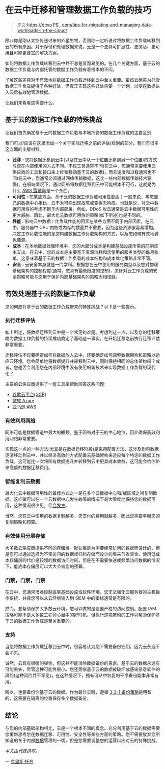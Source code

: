 # 在云中迁移和管理数据工作负载的技巧

> 原文:[https://devo PS . com/tips-for-migrating-and-managing-data-workloads-in-the-cloud/](https://devops.com/tips-for-migrating-and-managing-data-workloads-in-the-cloud/)

除非你是刚从太空传送过来的外星生物，否则你一定听说过将数据工作负载转移到云的所有原因。对于存储和处理数据来说，云是一个更具可扩展性、更灵活、更可用且可能更便宜的解决方案。

如何将数据工作负载转移到云中并不总是显而易见的。在几个关键方面，基于云的数据工作负载与内部托管的数据工作负载有着根本的不同。

了解这些差异对于有效地将数据工作负载迁移到云中至关重要。虽然云确实为托管数据工作负载提供了各种好处，但真正实现这些好处需要一个计划，以便在数据进入云后有效地管理数据。

让我们来看看这需要什么。

## 基于云的数据工作负载的特殊挑战

让我们首先确定基于云的数据工作负载与本地托管的数据工作负载的主要区别:

我们可以/应该在这里添加一个关于实际迁移之前的评估/规划的部分。我们有很多这方面的出版材料。

*   **迁移** **:** 您将数据迁移到云中(以及在云中从一个位置迁移到另一个位置)的方式与您在内部使用的方式不同。不仅工具通常不同(在云中，您通常需要使用云供应商的工具和接口来上传和移动基于云的数据)，而且速度和过程通常也不同(在云中，您通常必须通过网络传输数据，这比一些内部数据传输技术要慢)。在极端情况下，通过网络将数据迁移到云中可能根本不可行，这就是为什么 [AWS 雪地车](https://aws.amazon.com/snowmobile/)是一个东西。
*   **可用性** **:** 在某些方面，基于云的数据工作负载可用性更高；一般来说，与您自己的数据中心相比，云不太可能出现故障或变得无响应。也就是说，对云中数据可用性的考虑不同于内部部署。例如，DDoS 攻击通常是云中数据可用性的更大威胁。因此，最大化云数据可用性的策略(如下所述)也是不同的。
*   **性能** **:** 影响云中数据工作负载性能的因素在某些方面不同于内部因素。在云中，服务器中 CPU 内核或内存的数量并不重要，因为这些资源很容易增加。决定工作负载性能的是您构建数据工作负载架构的方式，以及您如何有效地避免瓶颈。
*   **成本** **:** 在本地数据处理环境中，您的大部分成本是构建基础设施所需的前期资本支出。在云中，您的成本是主要基于资源消耗和您使用的服务类型的每月账单。这意味着基于云的数据工作负载的成本结构和成本优化策略非常不同。
*   **安全** **:** 云安全本身就是一门学科。根据您在云中使用的服务类型以及您对物理基础架构的控制程度(通常，您具有最低限度的控制)，您针对云工作负载的安全策略可能与您用于保护内部基础架构的策略大相径庭。

## 有效处理基于云的数据工作负载

您如何应对基于云的数据工作负载带来的特殊挑战？以下是一些提示。

### 执行迁移评估

如上所述，将数据迁移到云中是一个常见的难题。考虑到这一点，以及您的迁移策略为数据工作负载的持续成功奠定了基础这一事实，在开始迁移之前执行迁移评估非常重要。

迁移评估不仅要确定如何将数据放入云中，还要确定如何调整数据架构和策略以适应云环境。您会简单地将数据提升并转移到云中，同时保持相同的总体架构吗？或者，您是否会利用您在内部环境中没有使用的新技术来实现数据工作负载的现代化？

主要的云供应商提供了一套工具来帮助回答这些问题:

*   [谷歌云平台(GCP)](https://cloud.google.com/solutions/migration-center/)
*   [微软 Azure](https://azure.microsoft.com/en-us/migration/resources/)
*   [亚马逊 AWS](https://aws.amazon.com/migration-hub/)

### 有效利用网络

网络可能是数据管道中最大的瓶颈。鉴于网络对于云的中心地位，因此确保高效利用网络非常重要。

实现这一点的一种方法(尤其是在数据迁移阶段)是采用配置方法，这涉及到将数据逐渐移动到云中，并以经济高效的方式配置云基础架构来适应每个特定的数据工作负载。这可能比一次将所有数据提升并转移到云中更具成本效益，这可能会给你带来高额的数据迁移费用。

### 智能复制云数据

最大化云中数据可用性的最佳方式之一是在多个云数据中心和/或区域之间复制数据。这样做可以在一个云数据中心发生故障的情况下最大限度地保持您的数据可用，这种情况很少见，但[会发生](https://www.computerweekly.com/news/252436193/AWS-outage-Datacentre-power-cut-knocks-out-hundreds-of-internet-services)。

当然，您在云中使用的数据复制越多，您支付的费用就越多，因此您需要平衡您的复制策略和预算。

### 有效使用分层存储

大多数云供应商提供不同的存储层。默认层是为需要经常访问的数据而设计的，但是您可以通过选择为不常访问的数据或归档存储而设计的层来节省资金。使用低成本存储层的代价是较慢的数据访问时间，但是在不需要快速或频繁访问数据的情况下，低成本存储层可以大大节省您的预算。

### 门禁，门禁，门禁

在云中，您通常很难控制底层基础设施或软件环境。您无法强化云服务器的主机操作系统，并且您可以从云环境输入到 SIEM 中的指标通常是有限的。

然而，要帮助保护大多数云环境，您可以做的是设置严格的访问控制。配置 IAM 策略可能不是大多数工程师心目中的好时机，但执行这项繁琐的工作以帮助保护基于云的数据工作负载是至关重要的。

### 支持

当您将数据工作负载迁移到云中时，很容易认为您不需要备份它们，因为云永远不会消失。

诚然，云具有很强的弹性，但这并不能消除数据备份的需求。基于云的数据永远有可能丢失，尽管这种可能性很小。您还面临基于云的数据被破坏或感染恶意软件的风险(这种风险并不罕见)，在这种情况下，拥有可从中恢复的干净备份副本非常有用。

所以，也要备份你基于云的数据。作为最佳实践，遵循 [3-2-1 备份策略](https://www.backblaze.com/blog/the-3-2-1-backup-strategy/)是明智的，这需要在隔离的位置保存多个数据备份。

## 结论

与您的内部基础架构相比，云是一个根本不同的概念。充分利用基于云的数据需要您重新思考您在数据迁移、可用性、安全性等某些方面的策略。您不需要放弃您所知道的关于内部[数据](https://devops.com/ensure-your-ai-is-working-for-your-data-team/)管理的一切，但是您需要调整您的运营以应对云的特殊挑战。

*本文由[代表](https://unraveldata.com/)撰写。*

— [克里斯·托齐](https://devops.com/author/chris-tozzi/)